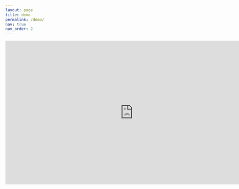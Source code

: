 ```yaml
---
layout: page
title: demo
permalink: /demo/
nav: true
nav_order: 2
---
```


<center>
<iframe width="800" height="450" src="https://www.youtube.com/embed/yfScvcrjYkg?si=o6Yd0l3BmUdnHYl1" title="YouTube video player" frameborder="0" allow="accelerometer; autoplay; clipboard-write; encrypted-media; gyroscope; picture-in-picture; web-share" allowfullscreen></iframe>
</center>